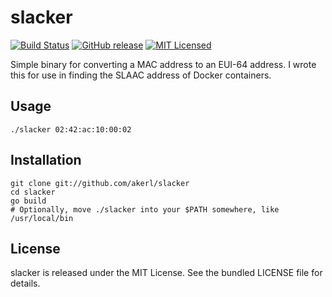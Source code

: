 slacker
=========

[![Build Status](https://img.shields.io/circleci/project/amylum/slacker/master.svg)](https://circleci.com/gh/amylum/slacker)
[![GitHub release](https://img.shields.io/github/release/akerl/slacker.svg)](https://github.com/akerl/slacker/releases)
[![MIT Licensed](https://img.shields.io/badge/license-MIT-green.svg)](https://tldrlegal.com/license/mit-license)

Simple binary for converting a MAC address to an EUI-64 address. I wrote this for use in finding the SLAAC address of Docker containers.

## Usage

```
./slacker 02:42:ac:10:00:02
```

## Installation

```
git clone git://github.com/akerl/slacker
cd slacker
go build
# Optionally, move ./slacker into your $PATH somewhere, like /usr/local/bin
```

## License

slacker is released under the MIT License. See the bundled LICENSE file for details.

